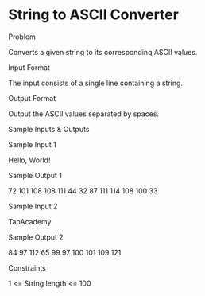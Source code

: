 # String to ASCII Converter

Problem





Converts a given string to its corresponding ASCII values.





Input Format



The input consists of a single line containing a string.





Output Format



Output the ASCII values separated by spaces.





Sample Inputs & Outputs



Sample Input 1

Hello, World!



Sample Output 1

72 101 108 108 111 44 32 87 111 114 108 100 33







Sample Input 2

TapAcademy



Sample Output 2

84 97 112 65 99 97 100 101 109 121







Constraints



1 <= String length <= 100





